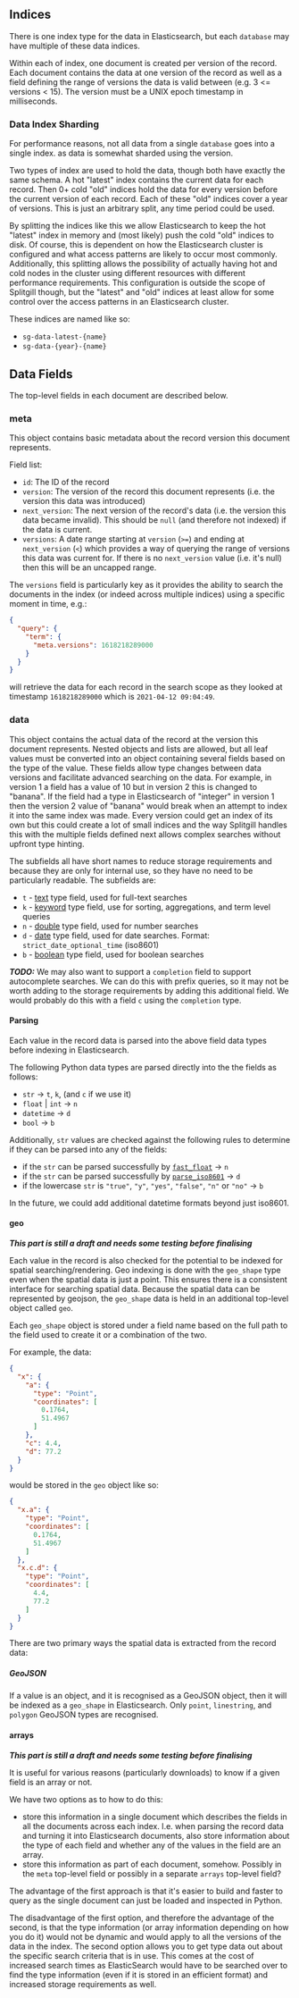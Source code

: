 ## Indices

There is one index type for the data in Elasticsearch, but each `database` may have
multiple of these data indices.

Within each of index, one document is created per version of the record.
Each document contains the data at one version of the record as well as a field defining
the range of versions the data is valid between (e.g. 3 <= versions < 15).
The version must be a UNIX epoch timestamp in milliseconds.

### Data Index Sharding

For performance reasons, not all data from a single `database` goes into a single index.
as data is somewhat sharded using the version.

Two types of index are used to hold the data, though both have exactly the same schema.
A hot "latest" index contains the current data for each record.
Then 0+ cold "old" indices hold the data for every version before the current version of
each record.
Each of these "old" indices cover a year of versions.
This is just an arbitrary split, any time period could be used.

By splitting the indices like this we allow Elasticsearch to keep the hot "latest" index
in memory and (most likely) push the cold "old" indices to disk.
Of course, this is dependent on how the Elasticsearch cluster is configured and what
access patterns are likely to occur most commonly.
Additionally, this splitting allows the possibility of actually having hot and cold
nodes in the cluster using different resources with different performance requirements.
This configuration is outside the scope of Splitgill though, but the "latest" and "old"
indices at least allow for some control over the access patterns in an Elasticsearch
cluster.

These indices are named like so:

- `sg-data-latest-{name}`
- `sg-data-{year}-{name}`

## Data Fields

The top-level fields in each document are described below.

### meta

This object contains basic metadata about the record version this document represents.

Field list:

- `id`: The ID of the record
- `version`: The version of the record this document represents (i.e. the version this
  data was introduced)
- `next_version`: The next version of the record's data (i.e. the version this data
  became invalid). This should be `null` (and therefore not indexed) if the data is
  current.
- `versions`: A date range starting at `version` (`>=`) and ending at `next_version`
  (`<`) which provides a way of querying the range of versions this data was current
  for. If there is no `next_version` value (i.e. it's null) then this will be an
  uncapped range.

The `versions` field is particularly key as it provides the ability to search the
documents in the index (or indeed across multiple indices) using a specific moment in
time, e.g.:

```json
{
  "query": {
    "term": {
      "meta.versions": 1618218289000
    }
  }
}
```

will retrieve the data for each record in the search scope as they looked at timestamp
`1618218289000` which is `2021-04-12 09:04:49`.

### data

This object contains the actual data of the record at the version this document
represents.
Nested objects and lists are allowed, but all leaf values must be converted into an
object containing several fields based on the type of the value.
These fields allow type changes between data versions and facilitate advanced
searching on the data.
For example, in version 1 a field has a value of 10 but in version 2 this is changed to
"banana".
If the field had a type in Elasticsearch of "integer" in version 1 then the version 2
value of "banana" would break when an attempt to index it into the same index was made.
Every version could get an index of its own but this could create a lot of small indices
and the way Splitgill handles this with the multiple fields defined next allows complex
searches without upfront type hinting.

The subfields all have short names to reduce storage requirements and because they are
only for internal use, so they have no need to be particularly readable.
The subfields are:

- `t` - [text](https://www.elastic.co/guide/en/elasticsearch/reference/7.17/text.html#text-field-type)
  type field, used for full-text searches
- `k` - [keyword](https://www.elastic.co/guide/en/elasticsearch/reference/7.17/keyword.html#keyword-field-type)
  type field, use for sorting, aggregations, and term level queries
- `n` - [double](https://www.elastic.co/guide/en/elasticsearch/reference/7.17/number.html)
  type field, used for number searches
- `d` - [date](https://www.elastic.co/guide/en/elasticsearch/reference/7.17/date.html)
  type field, used for date searches. Format: `strict_date_optional_time` (iso8601)
- `b` - [boolean](https://www.elastic.co/guide/en/elasticsearch/reference/7.17/boolean.html)
  type field, used for boolean searches

_**TODO:**_
We may also want to support a `completion` field to support autocomplete searches.
We can do this with prefix queries, so it may not be worth adding to the storage
requirements by adding this additional field.
We would probably do this with a field `c` using the `completion` type.

#### Parsing

Each value in the record data is parsed into the above field data types before
indexing in Elasticsearch.

The following Python data types are parsed directly into the the fields as follows:

- `str` -> `t`, `k`, (and `c` if we use it)
- `float` | `int` -> `n`
- `datetime` -> `d`
- `bool` -> `b`

Additionally, `str` values are checked against the following rules to determine if they
can be parsed into any of the fields:

- if the `str` can be parsed successfully
  by [`fast_float`](https://fastnumbers.readthedocs.io/en/master/api.html#fastnumbers.fast_float) -> `n`
- if the `str` can be parsed successfully
  by [`parse_iso8601`](https://pendulum.eustace.io/) -> `d`
- if the lowercase `str` is `"true"`, `"y"`, `"yes"`, `"false"`, `"n"` or `"no"` -> `b`

In the future, we could add additional datetime formats beyond just iso8601.

#### geo

_**This part is still a draft and needs some testing before finalising**_

Each value in the record is also checked for the potential to be indexed for spatial
searching/rendering.
Geo indexing is done with the `geo_shape` type even when the spatial data is just a
point.
This ensures there is a consistent interface for searching spatial data.
Because the spatial data can be represented by geojson, the `geo_shape` data is held in
an additional
top-level object called `geo`.

Each `geo_shape` object is stored under a field name based on the full path to the field
used to
create it or a combination of the two.

For example, the data:

```json
{
  "x": {
    "a": {
      "type": "Point",
      "coordinates": [
        0.1764,
        51.4967
      ]
    },
    "c": 4.4,
    "d": 77.2
  }
}
```

would be stored in the `geo` object like so:

```json
{
  "x.a": {
    "type": "Point",
    "coordinates": [
      0.1764,
      51.4967
    ]
  },
  "x.c.d": {
    "type": "Point",
    "coordinates": [
      4.4,
      77.2
    ]
  }
}
```

There are two primary ways the spatial data is extracted from the record data:

##### GeoJSON

If a value is an object, and it is recognised as a GeoJSON object, then it will be
indexed as a `geo_shape`
in Elasticsearch.
Only `point`, `linestring`, and `polygon` GeoJSON types are recognised.

#### arrays

_**This part is still a draft and needs some testing before finalising**_

It is useful for various reasons (particularly downloads) to know if a given field is an
array or not.

We have two options as to how to do this:

- store this information in a single document which describes the fields in all the
  documents across
  each index. I.e. when parsing the record data and turning it into Elasticsearch
  documents, also
  store information about the type of each field and whether any of the values in the
  field are an
  array.
- store this information as part of each document, somehow. Possibly in the `meta`
  top-level field
  or possibly in a separate `arrays` top-level field?

The advantage of the first approach is that it's easier to build and faster to query as
the single
document can just be loaded and inspected in Python.

The disadvantage of the first option, and therefore the advantage of the second, is that
the type
information (or array information depending on how you do it) would not be dynamic and
would apply
to all the versions of the data in the index.
The second option allows you to get type data out about the specific search criteria
that is in use.
This comes at the cost of increased search times as ElasticSearch would have to be
searched over to
find the type information (even if it is stored in an efficient format) and increased
storage
requirements as well.
